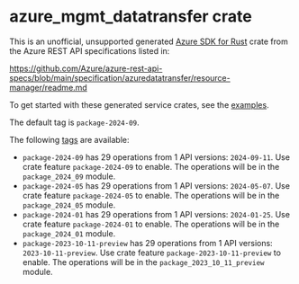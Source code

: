 # azure_mgmt_datatransfer crate

This is an unofficial, unsupported generated [Azure SDK for Rust](https://github.com/Azure/azure-sdk-for-rust/tree/legacy) crate from the Azure REST API specifications listed in:

https://github.com/Azure/azure-rest-api-specs/blob/main/specification/azuredatatransfer/resource-manager/readme.md

To get started with these generated service crates, see the [examples](https://github.com/Azure/azure-sdk-for-rust/blob/legacy/services/README.md#examples).

The default tag is `package-2024-09`.

The following [tags](https://github.com/Azure/azure-sdk-for-rust/blob/legacy/services/tags.md) are available:

- `package-2024-09` has 29 operations from 1 API versions: `2024-09-11`. Use crate feature `package-2024-09` to enable. The operations will be in the `package_2024_09` module.
- `package-2024-05` has 29 operations from 1 API versions: `2024-05-07`. Use crate feature `package-2024-05` to enable. The operations will be in the `package_2024_05` module.
- `package-2024-01` has 29 operations from 1 API versions: `2024-01-25`. Use crate feature `package-2024-01` to enable. The operations will be in the `package_2024_01` module.
- `package-2023-10-11-preview` has 29 operations from 1 API versions: `2023-10-11-preview`. Use crate feature `package-2023-10-11-preview` to enable. The operations will be in the `package_2023_10_11_preview` module.